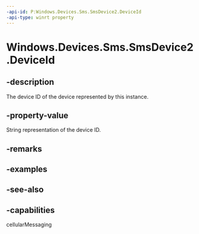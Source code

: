 ----api-id: P:Windows.Devices.Sms.SmsDevice2.DeviceId
-api-type: winrt property
---<!-- Property syntaxpublic string DeviceId { get; }--># Windows.Devices.Sms.SmsDevice2.DeviceId## -descriptionThe device ID of the device represented by this instance.## -property-valueString representation of the device ID.## -remarks## -examples## -see-also## -capabilitiescellularMessaging